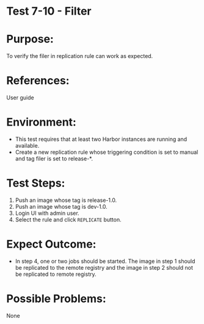 Test 7-10 - Filter
=======

# Purpose:

To verify the filer in replication rule can work as expected.

# References:
User guide

# Environment:

* This test requires that at least two Harbor instances are running and available.
* Create a new replication rule whose triggering condition is set to manual and tag filer is set to release-\*.

# Test Steps:

1. Push an image whose tag is release-1.0.
2. Push an image whose tag is dev-1.0.
3. Login UI with admin user.
4. Select the rule and click `REPLICATE` button.

# Expect Outcome:

* In step 4, one or two jobs should be started. The image in step 1 should be replicated to the remote registry and the image in step 2 should not be replicated to remote registry.

# Possible Problems:
None
